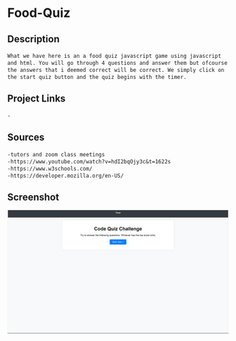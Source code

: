 # Food-Quiz

## Description
    What we have here is an a food quiz javascript game using javascript and html. You will go through 4 questions and answer them but ofcourse the answers that i deemed correct will be correct. We simply click on the start quiz button and the quiz begins with the timer.




## Project Links
    - 

## Sources
    -tutors and zoom class meetings
    -https://www.youtube.com/watch?v=hdI2bqOjy3c&t=1622s
    -https://www.w3schools.com/
    -https://developer.mozilla.org/en-US/


## Screenshot

![food quiz screebshot](./images/foodquizstart.png)